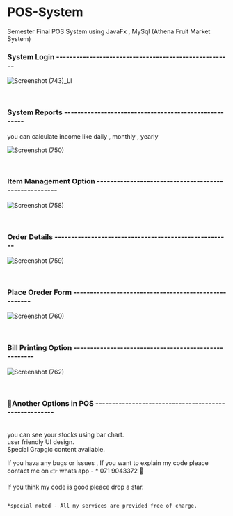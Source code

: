 # POS-System
Semester Final POS System using JavaFx , MySql (Athena Fruit Market System)

<h3> System Login ----------------------------------------------------- </h3>


![Screenshot (743)_LI](https://user-images.githubusercontent.com/100486080/164535178-11123f0d-4154-48c0-9318-bb639e218a10.jpg)

<br><h3> System Reports -----------------------------------------------------</h3>
you can calculate income like daily , monthly , yearly 

![Screenshot (750)](https://user-images.githubusercontent.com/100486080/164536999-c01ba763-991d-4327-abfa-0a45db602e91.png)

<br><h3> Item Management Option -----------------------------------------------------</h3>

![Screenshot (758)](https://user-images.githubusercontent.com/100486080/164537023-87152268-ad0f-499f-9ace-ab87f33894cc.png)

<br><h3> Order Details -----------------------------------------------------</h3>

![Screenshot (759)](https://user-images.githubusercontent.com/100486080/164537322-1f40b3c7-2dad-4a7b-81cd-aa603a2d4a13.png)

<br><h3> Place Oreder Form  -----------------------------------------------------</h3>

![Screenshot (760)](https://user-images.githubusercontent.com/100486080/164537556-bfa50d32-605a-4164-b0a4-3114ac55c6b9.png)

<br><h3> Bill Printing Option  -----------------------------------------------------</h3>

![Screenshot (762)](https://user-images.githubusercontent.com/100486080/164539520-1d1070e8-1e22-49fb-83cd-e29a773e0db6.png)

<br><h3> 🤟Another Options in POS  -----------------------------------------------------</h3><br>
  you can see your stocks using bar chart.<br>
  user friendly UI design.<br>
  Special Grapgic content available.<br>
  
  If you hava any bugs or issues , If you want to explain my code pleace contact me on :point_right: whats app - * 071 9043372  :hugs:
  
  If you think my code is good pleace drop a star. 
  
                                                                       *special noted - All my services are provided free of charge.
